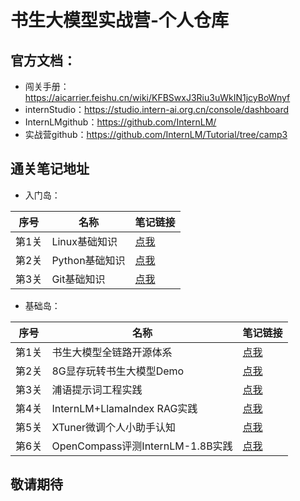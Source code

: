 # 书生大模型实战营-个人仓库

## 官方文档：
- 闯关手册：https://aicarrier.feishu.cn/wiki/KFBSwxJ3Riu3uWkIN1jcyBoWnyf
- internStudio：https://studio.intern-ai.org.cn/console/dashboard
- InternLMgithub：https://github.com/InternLM/
- 实战营github：https://github.com/InternLM/Tutorial/tree/camp3

## 通关笔记地址

- 入门岛：

| 序号  | 名称         | 笔记链接                                                                                          |
|-----|------------|-----------------------------------------------------------------------------------------------|
| 第1关 | Linux基础知识  | [点我](https://blog.csdn.net/weixin_59605625/article/details/141059328)                         |
| 第2关 | Python基础知识 | [点我](https://blog.csdn.net/weixin_59605625/article/details/141060034)                         |
| 第3关 | Git基础知识 | [点我](https://blog.csdn.net/weixin_59605625/article/details/141060904?spm=1001.2014.3001.5501) |

- 基础岛：

| 序号  | 名称         | 笔记链接                          |
|-----|------------|-------------------------------|
| 第1关 | 书生大模型全链路开源体系  | [点我](笔记/L1-01-HelloIntern.md) |
| 第2关 | 8G显存玩转书生大模型Demo  | [点我](笔记/L1-02-demo.md)        |
| 第3关 | 浦语提示词工程实践  | [点我](笔记/L1-03-Prompt.md)      |
| 第4关 | InternLM+LlamaIndex RAG实践 | [点我](笔记/L1-04-LlamaIndex.md)  |
| 第5关 | XTuner微调个人小助手认知  | [点我](笔记/L1-05-XTuner.md)      |
| 第6关 | OpenCompass评测InternLM-1.8B实践  | [点我](笔记/L1-06-OpenCompass.md)              |


## 敬请期待